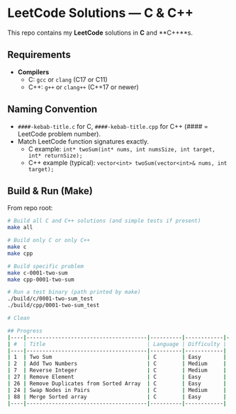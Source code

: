 # LeetCode Solutions — C & C++

This repo contains my **LeetCode** solutions in **C** and **C++**s.

## Requirements
- **Compilers**
  - C: `gcc` or `clang` (C17 or C11)
  - C++: `g++` or `clang++` (C++17 or newer)

## Naming Convention
- `####-kebab-title.c` for C, `####-kebab-title.cpp` for C++ (#### = LeetCode problem number).
- Match LeetCode function signatures exactly.
  - C example: `int* twoSum(int* nums, int numsSize, int target, int* returnSize);`
  - C++ example (typical): `vector<int> twoSum(vector<int>& nums, int target);`

## Build & Run (Make)
From repo root:

```bash
# Build all C and C++ solutions (and simple tests if present)
make all

# Build only C or only C++
make c
make cpp

# Build specific problem
make c-0001-two-sum
make cpp-0001-two-sum

# Run a test binary (path printed by make)
./build/c/0001-two-sum_test
./build/cpp/0001-two-sum_test

# Clean

## Progress
|----|--------------------------------------|----------|------------|-
| #  | Title                                | Language | Difficulty |
|----|--------------------------------------|----------|------------|
| 1  | Two Sum                              | C        | Easy       |
| 2  | Add Two Numbers                      | C        | Medium     |
| 7  | Reverse Integer                      | C        | Medium     |
| 27 | Remove Element                       | C        | Easy       |
| 26 | Remove Duplicates from Sorted Array  | C        | Easy       |
| 24 | Swap Nodes in Pairs                  | C        | Medium     |
| 88 | Merge Sorted array                   | C        | Easy       |
|----|--------------------------------------|----------|------------|

